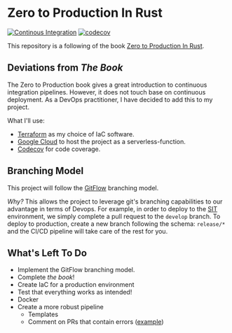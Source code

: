 # Zero to Production In Rust

[![Continous Integration](https://github.com/hikilaka/zero2prod/actions/workflows/pipeline.yml/badge.svg)](https://github.com/hikilaka/zero2prod/actions/workflows/rust-ci.yml)
[![codecov](https://codecov.io/gh/hikilaka/zero2prod/branch/master/graph/badge.svg?token=YNR3L3ZVUL)](https://codecov.io/gh/hikilaka/zero2prod)

This repository is a following of the book [Zero to Production In Rust](https://www.zero2prod.com/).

## Deviations from _The Book_

The Zero to Production book gives a great introduction to continuous integration pipelines. However, it does not touch
base on continuous deployment. As a DevOps practitioner, I have decided to add this to my project.

What I'll use:

* [Terraform](https://www.terraform.io/) as my choice of IaC software.
* [Google Cloud](https://cloud.google.com/) to host the project as a serverless-function.
* [Codecov](https://codecov.io/) for code coverage.

## Branching Model

This project will follow the [GitFlow](https://nvie.com/posts/a-successful-git-branching-model/) branching model.

_Why?_ This allows the project to leverage git's branching capabilities to our advantage in terms of Devops. For
example, in order to deploy to the [SIT](https://en.wikipedia.org/wiki/System_integration_testing) environment, we
simply complete a pull request to the `develop` branch. To deploy to production, create a new branch following the
schema: `release/*` and the CI/CD pipeline will take care of the rest for you.

## What's Left To Do

* Implement the GitFlow branching model.
* Complete _the book_!
* Create IaC for a production environment
* Test that everything works as intended!
* Docker
* Create a more robust pipeline
  * Templates
  * Comment on PRs that contain errors ([example](https://learn.hashicorp.com/tutorials/terraform/github-actions))
